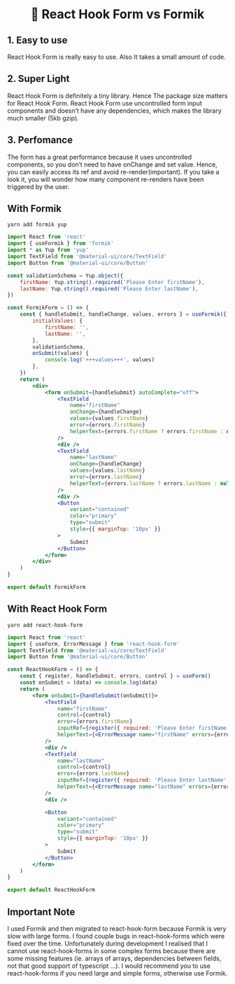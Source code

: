 <div align="center"><h1>📣 React Hook Form vs Formik</h1></div>

## 1. Easy to use

React Hook Form is really easy to use. Also It takes a small amount of code.

## 2. Super Light

React Hook Form is definitely a tiny library. Hence The package size matters for React Hook Form. React Hook Form use uncontrolled form input components and doesn’t have any dependencies, which makes the library much smaller (5kb gzip).

## 3. Perfomance

The form has a great performance because it uses uncontrolled components, so you don’t need to have onChange and set value. Hence, you can easily access its ref and avoid re-render(important). If you take a look it, you will wonder how many component re-renders have been triggered by the user.

## With Formik

    yarn add formik yup

```jsx
import React from 'react'
import { useFormik } from 'formik'
import * as Yup from 'yup'
import TextField from '@material-ui/core/TextField'
import Button from '@material-ui/core/Button'

const validationSchema = Yup.object({
    firstName: Yup.string().required('Please Enter firstName'),
    lastName: Yup.string().required('Please Enter lastName'),
})

const FormikForm = () => {
    const { handleSubmit, handleChange, values, errors } = useFormik({
        initialValues: {
            firstName: '',
            lastName: '',
        },
        validationSchema,
        onSubmit(values) {
            console.log('+++values+++', values)
        },
    })
    return (
        <div>
            <form onSubmit={handleSubmit} autoComplete="off">
                <TextField
                    name="firstName"
                    onChange={handleChange}
                    values={values.firstName}
                    error={errors.firstName}
                    helperText={errors.firstName ? errors.firstName : null}
                />
                <div />
                <TextField
                    name="lastName"
                    onChange={handleChange}
                    values={values.lastName}
                    error={errors.lastName}
                    helperText={errors.lastName ? errors.lastName : null}
                />
                <div />
                <Button
                    variant="contained"
                    color="primary"
                    type="submit"
                    style={{ marginTop: '10px' }}
                >
                    Submit
                </Button>
            </form>
        </div>
    )
}

export default FormikForm
```

## With React Hook Form

    yarn add react-hook-form

```jsx
import React from 'react'
import { useForm, ErrorMessage } from 'react-hook-form'
import TextField from '@material-ui/core/TextField'
import Button from '@material-ui/core/Button'

const ReactHookForm = () => {
    const { register, handleSubmit, errors, control } = useForm()
    const onSubmit = (data) => console.log(data)
    return (
        <form onSubmit={handleSubmit(onSubmit)}>
            <TextField
                name="firstName"
                control={control}
                error={errors.firstName}
                inputRef={register({ required: 'Please Enter firstName' })}
                helperText={<ErrorMessage name="firstName" errors={errors} />}
            />
            <div />
            <TextField
                name="lastName"
                control={control}
                error={errors.lastName}
                inputRef={register({ required: 'Please Enter lastName' })}
                helperText={<ErrorMessage name="lastName" errors={errors} />}
            />
            <div />

            <Button
                variant="contained"
                color="primary"
                type="submit"
                style={{ marginTop: '10px' }}
            >
                Submit
            </Button>
        </form>
    )
}

export default ReactHookForm
```

## Important Note

I used Formik and then migrated to react-hook-form because Formik is very slow with large forms. I found couple bugs in react-hook-forms which were fixed over the time. Unfortunately during development I realised that I cannot use react-hook-forms in some complex forms because there are some missing features (ie. arrays of arrays, dependencies between fields, not that good support of typescript ...). I would recommend you to use react-hook-forms if you need large and simple forms, otherwise use Formik.
